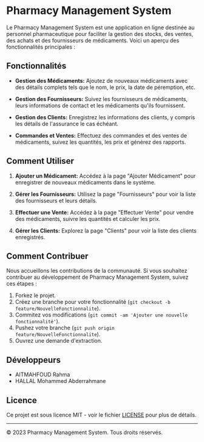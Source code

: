 # Pharmacy Management System

Le Pharmacy Management System est une application en ligne destinée au personnel pharmaceutique pour faciliter la gestion des stocks, des ventes, des achats et des fournisseurs de médicaments. Voici un aperçu des fonctionnalités principales :

## Fonctionnalités

- **Gestion des Médicaments:** Ajoutez de nouveaux médicaments avec des détails complets tels que le nom, le prix, la date de péremption, etc.

- **Gestion des Fournisseurs:** Suivez les fournisseurs de médicaments, leurs informations de contact et les médicaments qu'ils fournissent.

- **Gestion des Clients:** Enregistrez les informations des clients, y compris les détails de l'assurance le cas échéant.

- **Commandes et Ventes:** Effectuez des commandes et des ventes de médicaments, suivez les quantités, les prix et générez des rapports.

## Comment Utiliser

1. **Ajouter un Médicament:** Accédez à la page "Ajouter Médicament" pour enregistrer de nouveaux médicaments dans le système.

2. **Gérer les Fournisseurs:** Utilisez la page "Fournisseurs" pour voir la liste des fournisseurs et leurs détails.

3. **Effectuer une Vente:** Accédez à la page "Effectuer Vente" pour vendre des médicaments, suivre les quantités et calculer les prix.

4. **Gérer les Clients:** Explorez la page "Clients" pour voir la liste des clients enregistrés.

## Comment Contribuer

Nous accueillons les contributions de la communauté. Si vous souhaitez contribuer au développement de Pharmacy Management System, suivez ces étapes :

1. Forkez le projet.
2. Créez une branche pour votre fonctionnalité (`git checkout -b feature/NouvelleFonctionnalite`).
3. Commitez vos modifications (`git commit -am 'Ajouter une nouvelle fonctionnalité'`).
4. Pushez votre branche (`git push origin feature/NouvelleFonctionnalite`).
5. Ouvrez une demande d'extraction.

## Développeurs

- AITMAHFOUD Rahma 
- HALLAL Mohammed Abderrahmane 

## Licence

Ce projet est sous licence MIT - voir le fichier [LICENSE](LICENSE) pour plus de détails.

---

© 2023 Pharmacy Management System. Tous droits réservés.
